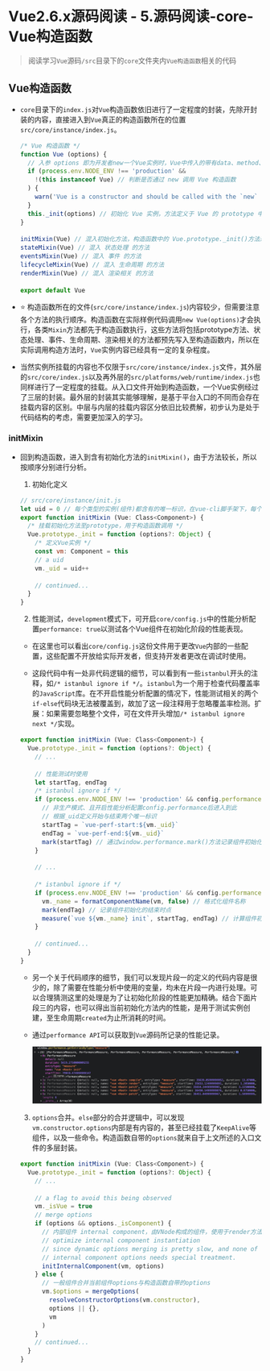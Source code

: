 <!--
 * @Author: wangzn
 * @Date: 2021-03-14 19:05:29
 * @LastEditTime: 2021-04-25 20:34:18
 * @LastEditors: wangzn
 * @Description: 源码阅读-core-Vue构造函数
-->
# Vue2.6.x源码阅读 - 5.源码阅读-core-Vue构造函数

> 阅读学习``Vue``源码``/src``目录下的``core``文件夹内``Vue构造函数``相关的代码

## Vue构造函数

* ``core``目录下的``index.js``对``Vue``构造函数依旧进行了一定程度的封装，先除开封装的内容，直接进入到``Vue``真正的构造函数所在的位置``src/core/instance/index.js``。

  ```js
  /* Vue 构造函数 */
  function Vue (options) {
    // 入参 options 即为开发者new一个Vue实例时，Vue中传入的带有data、method、watch等属性的对象，在日常代码中，直接使用 this 指代。
    if (process.env.NODE_ENV !== 'production' &&
      !(this instanceof Vue) // 判断是否通过 new 调用 Vue 构造函数
    ) {
      warn('Vue is a constructor and should be called with the `new` keyword')
    }
    this._init(options) // 初始化 Vue 实例，方法定义于 Vue 的 prototype 中
  }

  initMixin(Vue) // 混入初始化方法，构造函数中的 Vue.prototype._init()方法来自于其中
  stateMixin(Vue) // 混入 状态处理 的方法
  eventsMixin(Vue) // 混入 事件 的方法
  lifecycleMixin(Vue) // 混入 生命周期 的方法
  renderMixin(Vue) // 混入 渲染相关 的方法

  export default Vue
  ```

* ⭐️ 构造函数所在的文件(``src/core/instance/index.js``)内容较少，但需要注意各个方法的执行顺序。构造函数在实际样例代码调用``new Vue(options)``才会执行，各类``Mixin``方法都先于构造函数执行，这些方法将包括prototype方法、状态处理、事件、生命周期、渲染相关的方法都预先写入至构造函数内，所以在实际调用构造方法时，``Vue``实例内容已经具有一定的复杂程度。

* 当然实例所挂载的内容也不仅限于``src/core/instance/index.js``文件，其外层的``src/core/index.js``以及再外层的``src/platforms/web/runtime/index.js``也同样进行了一定程度的挂载。从入口文件开始到构造函数，一个Vue实例经过了三层的封装。最外层的封装其实能够理解，是基于平台入口的不同而会存在挂载内容的区别。中层与内层的挂载内容区分依旧比较费解，初步认为是处于代码结构的考虑，需要更加深入的学习。

### initMixin

* 回到构造函数，进入到含有初始化方法的``initMixin()``，由于方法较长，所以按顺序分别进行分析。

  1. 初始化定义

    ```js
    // src/core/instance/init.js
    let uid = 0 // 每个类型的实例(组件)都含有的唯一标识，在vue-cli脚手架下，每个Vue文件就是一个单独的uid，可以通过this._uid获取。
    export function initMixin (Vue: Class<Component>) {
      /* 挂载初始化方法至prototype，用于构造函数调用 */
      Vue.prototype._init = function (options?: Object) {
        /* 定义Vue实例 */
        const vm: Component = this
        // a uid
        vm._uid = uid++

        // continued...
      }
    }
    ```

  2. 性能测试，``development``模式下，可开启``core/config.js``中的性能分析配置``performance: true``以测试各个Vue组件在初始化阶段的性能表现。
  
    * 在这里也可以看出``core/config.js``这份文件用于更改``Vue``内部的一些配置，这些配置不开放给实际开发者，但支持开发者更改在调试时使用。<!-- TODO: core/config.js 的作用需要继续探究 -->
    
    * 这段代码中有一处非代码逻辑的细节，可以看到有一些``istanbul``开头的注释，如``/* istanbul ignore if */``。``istanbul``为一个用于检查代码覆盖率的``JavaScript``库。在不开启性能分析配置的情况下，性能测试相关的两个``if-else``代码块无法被覆盖到，故加了这一段注释用于忽略覆盖率检测。扩展：如果需要忽略整个文件，可在文件开头增加``/* istanbul ignore next */``实现。

    ```js
    export function initMixin (Vue: Class<Component>) {
      Vue.prototype._init = function (options?: Object) {
        // ...

        // 性能测试时使用
        let startTag, endTag
        /* istanbul ignore if */
        if (process.env.NODE_ENV !== 'production' && config.performance && mark) {
          // 非生产模式、且开启性能分析配置config.performance后进入到此
          // 根据_uid定义开始与结束两个唯一标识
          startTag = `vue-perf-start:${vm._uid}`
          endTag = `vue-perf-end:${vm._uid}`
          mark(startTag) // 通过window.performance.mark()方法记录组件初始化的开始时点
        }

        // ...

        /* istanbul ignore if */
        if (process.env.NODE_ENV !== 'production' && config.performance && mark) {
          vm._name = formatComponentName(vm, false) // 格式化组件名称
          mark(endTag) // 记录组件初始化的结束时点
          measure(`vue ${vm._name} init`, startTag, endTag) // 计算组件初始化消耗的时间，并清空mark的时点
        }
        
        // continued...
      }
    }
    ```

    * 另一个关于代码顺序的细节，我们可以发现片段一的定义的代码内容是很少的，除了需要在性能分析中使用的变量，均未在片段一内进行处理。可以合理猜测这里的处理是为了让初始化阶段的性能更加精确。结合下面片段三的内容，也可以得出当前初始化方法内的性能，是用于测试实例创建，至生命周期``created``为止所消耗的时间。

    * 通过``performance API``可以获取到``Vue``源码所记录的性能记录。

      ![](../image/Vue各阶段性能.png)
    
  3. ``options``合并。``else``部分的合并逻辑中，可以发现``vm.constructor.options``内部是有内容的，甚至已经挂载了``KeepAlive``等组件，以及一些命令。构造函数自带的``options``就来自于上文所述的入口文件的多层封装。

    ```js
    export function initMixin (Vue: Class<Component>) {
      Vue.prototype._init = function (options?: Object) {
        // ...

        // a flag to avoid this being observed
        vm._isVue = true
        // merge options
        if (options && options._isComponent) {
          // 内部组件 internal component，由VNode构成的组件，使用于render方法内，用createElement或jsx语法构建
          // optimize internal component instantiation
          // since dynamic options merging is pretty slow, and none of the
          // internal component options needs special treatment.
          initInternalComponent(vm, options)
        } else {
          // 一般组件合并当前组件options与构造函数自带的options
          vm.$options = mergeOptions(
            resolveConstructorOptions(vm.constructor),
            options || {},
            vm
          )
        }
        // continued...
      }
    }
    ```
